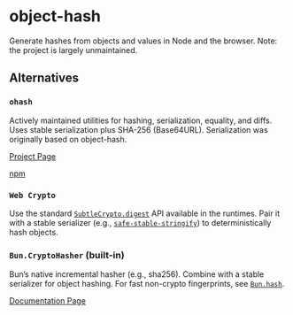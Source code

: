 # object-hash

Generate hashes from objects and values in Node and the browser. Note: the project is largely unmaintained.

## Alternatives

### `ohash`

Actively maintained utilities for hashing, serialization, equality, and diffs. Uses stable serialization plus SHA-256 (Base64URL). Serialization was originally based on object-hash.

[Project Page](https://github.com/unjs/ohash)

[npm](https://www.npmjs.com/package/ohash)

### `Web Crypto`

Use the standard [`SubtleCrypto.digest`](https://developer.mozilla.org/en-US/docs/Web/API/SubtleCrypto/digest) API available in the runtimes. Pair it with a stable serializer (e.g., [`safe-stable-stringify`](https://github.com/BridgeAR/safe-stable-stringify)) to deterministically hash objects.

### `Bun.CryptoHasher` (built-in)

Bun’s native incremental hasher (e.g., sha256). Combine with a stable serializer for object hashing. For fast non-crypto fingerprints, see [`Bun.hash`](https://bun.com/reference/bun/hash).

[Documentation Page](https://bun.com/reference/bun/CryptoHasher)
